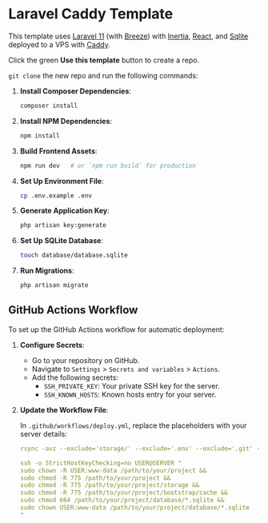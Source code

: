 # Laravel Caddy Template

This template uses [Laravel 11](https://laravel.com/) (with [Breeze](https://laravel.com/docs/11.x/starter-kits#breeze-and-inertia)) with [Inertia](https://inertiajs.com/), [React](https://react.dev/), and [Sqlite](https://www.sqlite.org/) deployed to a VPS with [Caddy](https://caddyserver.com/).

Click the green **Use this template** button to create a repo.

`git clone` the new repo and run the following commands:

1. **Install Composer Dependencies**:

    ```bash
    composer install
    ```

2. **Install NPM Dependencies**:

    ```bash
    npm install
    ```

3. **Build Frontend Assets**:

    ```bash
    npm run dev   # or `npm run build` for production
    ```

4. **Set Up Environment File**:

    ```bash
    cp .env.example .env
    ```

5. **Generate Application Key**:

    ```bash
    php artisan key:generate
    ```

6. **Set Up SQLite Database**:

    ```bash
    touch database/database.sqlite
    ```

7. **Run Migrations**:
    ```bash
    php artisan migrate
    ```

## GitHub Actions Workflow

To set up the GitHub Actions workflow for automatic deployment:

1. **Configure Secrets**:

    - Go to your repository on GitHub.
    - Navigate to `Settings` > `Secrets and variables` > `Actions`.
    - Add the following secrets:
        - `SSH_PRIVATE_KEY`: Your private SSH key for the server.
        - `SSH_KNOWN_HOSTS`: Known hosts entry for your server.

2. **Update the Workflow File**:

    In `.github/workflows/deploy.yml`, replace the placeholders with your server details:

    ```yaml
    rsync -avz --exclude='storage/' --exclude='.env' --exclude='.git' --exclude='.github' ./ USER@SERVER:/path/to/your/project

    ssh -o StrictHostKeyChecking=no USER@SERVER "
    sudo chown -R USER:www-data /path/to/your/project &&
    sudo chmod -R 775 /path/to/your/project &&
    sudo chmod -R 775 /path/to/your/project/storage &&
    sudo chmod -R 775 /path/to/your/project/bootstrap/cache &&
    sudo chmod 664 /path/to/your/project/database/*.sqlite &&
    sudo chown USER:www-data /path/to/your/project/database/*.sqlite
    "
    ```
